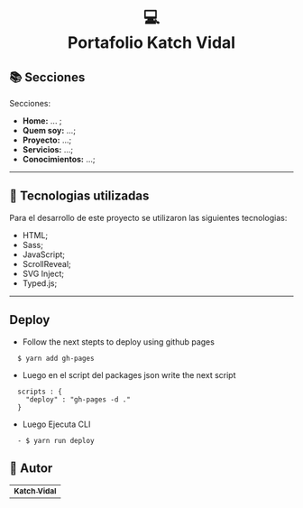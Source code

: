 <h1 align="center">
  💻<br>Portafolio Katch Vidal
</h1>

<!-- ![Resultado final do projeto](assets/image/preview.png)

<h4 align="center"><a href="https://www.iuricode.com/">Clique para visitar o projeto</a></h4> -->

## 📚 Secciones

Secciones:

- **Home:** ... ;
- **Quem soy:** ...;
- **Proyecto:** ...;
- **Servicios:** ...;
- **Conocimientos:** ...;

---

## 💼 Tecnologias utilizadas

Para el desarrollo de este proyecto se utilizaron las siguientes tecnologias:

- HTML;
- Sass;
- JavaScript;
- ScrollReveal;
- SVG Inject;
- Typed.js;

---

##  Deploy
- Follow the next stepts to deploy using github pages
```
  $ yarn add gh-pages

```
- Luego en el script del packages json write the next script
```
  scripts : {
    "deploy" : "gh-pages -d ."
  }
```

- Luego Ejecuta CLI
```
  - $ yarn run deploy 
```

<h2>🦄 Autor</h2>

<table>
  <tr>
    <td align="center">
      <a href="https://github.com/katchvidal">
        <!-- <img src="https://avatars3.githubusercontent.com/u/31936044" width="100px;" alt="Foto do Iuri Silva no GitHub"/><br> -->
        <sub>
          <b>Katch Vidal</b>
        </sub>
      </a>
    </td>
  </tr>
</table>
